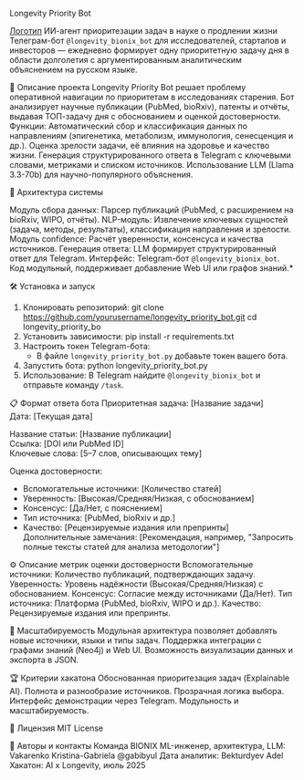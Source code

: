 Longevity Priority Bot

[Логотип](longevity_bionix_logo.png)
ИИ-агент приоритезации задач в науке о продлении жизни 
Телеграм-бот `@longevity_bionix_bot` для исследователей, стартапов и инвесторов — ежедневно формирует одну приоритетную задачу дня в области долголетия с аргументированным аналитическим объяснением на русском языке.

🚀 Описание проекта
Longevity Priority Bot решает проблему оперативной навигации по приоритетам в исследованиях старения. Бот анализирует научные публикации (PubMed, bioRxiv), патенты и отчёты, выдавая ТОП-задачу дня с обоснованием и оценкой достоверности.
Функции:
Автоматический сбор и классификация данных по направлениям (эпигенетика, метаболизм, иммунология, сенесценция и др.).
Оценка зрелости задачи, её влияния на здоровье и качество жизни.
Генерация структурированного ответа в Telegram с ключевыми словами, метриками и списком источников.
Использование LLM (Llama 3.3-70b) для научно-популярного объяснения.

🧩 Архитектура системы

Модуль сбора данных: Парсер публикаций (PubMed, с расширением на bioRxiv, WIPO, отчёты).
NLP-модуль: Извлечение ключевых сущностей (задача, методы, результаты), классификация направления и зрелости.
Модуль confidence: Расчёт уверенности, консенсуса и качества источников.
Генерация ответа: LLM формирует структурированный ответ для Telegram.
Интерфейс: Telegram-бот `@longevity_bionix_bot`.  
Код модульный, поддерживает добавление Web UI или графов знаний.*

🛠 Установка и запуск
1. Клонировать репозиторий:
   git clone https://github.com/yourusername/longevity_priority_bot.git
   cd longevity_priority_bo
2. Установить зависимости:
   pip install -r requirements.txt
3. Настроить токен Telegram-бота:
   - В файле `longevity_priority_bot.py` добавьте токен вашего бота.
4. Запустить бота:
   python longevity_priority_bot.py
5. Использование:
   В Telegram найдите `@longevity_bionix_bot` и отправьте команду `/task`.


📋 Формат ответа бота
Приоритетная задача: [Название задачи]  
Дата: [Текущая дата]  

Название статьи: [Название публикации]  
Ссылка: [DOI или PubMed ID]  
Ключевые слова: [5–7 слов, описывающих тему]  

Оценка достоверности:  
- Вспомогательные источники: [Количество статей]  
- Уверенность: [Высокая/Средняя/Низкая, с обоснованием]  
- Консенсус: [Да/Нет, с пояснением]  
- Тип источника: [PubMed, bioRxiv и др.]  
- Качество: [Рецензируемые издания или препринты]  
Дополнительные замечания: [Рекомендация, например, "Запросить полные тексты статей для анализа методологии"]  


⚙️ Описание метрик оценки достоверности
Вспомогательные источники: Количество публикаций, подтверждающих задачу.
Уверенность: Уровень надёжности (Высокая/Средняя/Низкая) с обоснованием.
Консенсус: Согласие между источниками (Да/Нет).
Тип источника: Платформа (PubMed, bioRxiv, WIPO и др.).
Качество: Рецензируемые издания или препринты.


🔄 Масштабируемость
Модульная архитектура позволяет добавлять новые источники, языки и типы задач.
Поддержка интеграции с графами знаний (Neo4j) и Web UI.
Возможность визуализации данных и экспорта в JSON.

🏆 Критерии хакатона
Обоснованная приоритезация задач (Explainable AI).
Полнота и разнообразие источников.
Прозрачная логика выбора.
Интерфейс демонстрации через Telegram.
Модульность и масштабируемость.

📜 Лицензия
MIT License

👤 Авторы и контакты
Команда BIONIX
ML-инженер, архитектура, LLM: Vakarenko Kristina-Gabriela @gabibyul
Дата аналитик: Bekturdyev Adel
Хакатон: AI x Longevity, июль 2025  
